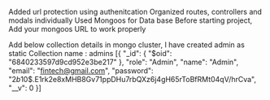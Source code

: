 Added url protection using authenitcation
Organized routes, controllers and modals individually
Used Mongoos for Data base
Before starting project, Add your mongoos URL to work properly


Add below collection details in mongo cluster, I have created admin as static
Collection name : admins
[{
  "_id": {
    "$oid": "6840233597d9cd952e3be217"
  },
  "role": "Admin",
  "name": "Admin",
  "email": "fintech@gmail.com",
  "password": "$2b$10$.E1rk2e8xMHB8Gv71ppDHu7rbQXz6j4gH65rToBfRMt04qV/hrCva",
  "__v": 0
}]